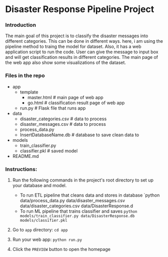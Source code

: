 # Disaster Response Pipeline Project

### Introduction
The main goal of this project is to classify the disaster messages into different categories. This can be done in different ways.
here, i am using the pipeline method to traing the model for dataset. Also, it has a web application script to run the code. 
User can give the message to input box and will get classification results in different categories. The main page of the web app also show
some visualizations of the dataset.

### Files in the repo

* app
    - template
        - master.html # main page of web app
        - go.html # classification result page of web app
    - run.py # Flask file that runs app
* data
    - disaster_categories.csv # data to process
    - disaster_messages.csv # data to process
    - process_data.py
    - InsertDatabaseName.db # database to save clean data to
* models
    - train_classifier.py
    - classifier.pkl # saved model
* README.md

### Instructions:
1. Run the following commands in the project's root directory to set up your database and model.

    - To run ETL pipeline that cleans data and stores in database
        `python data/process_data.py data/disaster_messages.csv data/disaster_categories.csv data/DisasterResponse.d
    - To run ML pipeline that trains classifier and saves
        `python models/train_classifier.py data/DisasterResponse.db models/classifier.pkl`

2. Go to `app` directory: `cd app`

3. Run your web app: `python run.py`

4. Click the `PREVIEW` button to open the homepage
